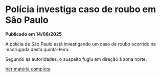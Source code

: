 # Polícia investiga caso de roubo em São Paulo

**Publicado em 14/06/2025**

A polícia de São Paulo está investigando um caso de roubo ocorrido na madrugada desta quinta-feira.

Segundo as autoridades, o suspeito fugiu em direção à zona norte.

[Ver matéria completa](https://g1.globo.com/sp/sao-paulo/noticia/2025/06/14/)

